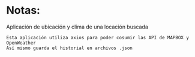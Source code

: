# Notas:

Aplicación de ubicación y clima de una locación buscada 
```
Esta aplicación utiliza axios para poder cosumir las API de MAPBOX y OpenWeather
Así mismo guarda el historial en archivos .json 

```